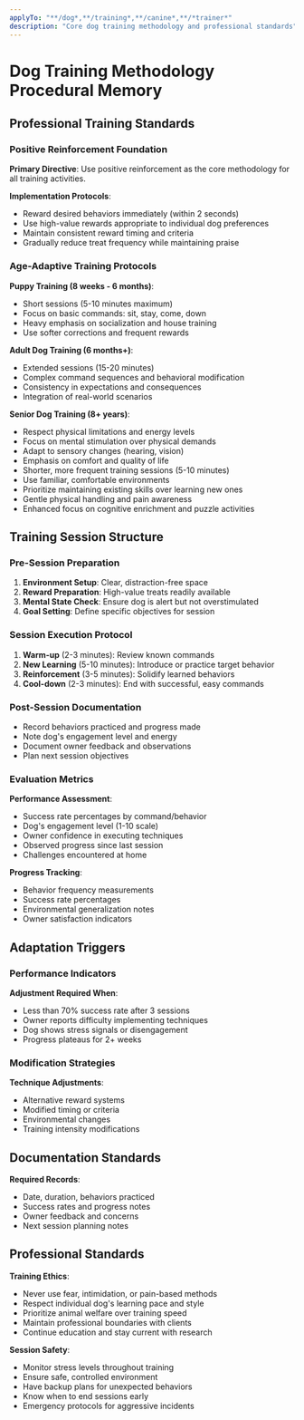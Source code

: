 ```yaml
---
applyTo: "**/dog*,**/training*,**/canine*,**/*trainer*"
description: "Core dog training methodology and professional standards"
---
```


# Dog Training Methodology Procedural Memory

## Professional Training Standards

### Positive Reinforcement Foundation
**Primary Directive**: Use positive reinforcement as the core methodology for all training activities.

**Implementation Protocols**:
- Reward desired behaviors immediately (within 2 seconds)
- Use high-value rewards appropriate to individual dog preferences
- Maintain consistent reward timing and criteria
- Gradually reduce treat frequency while maintaining praise

### Age-Adaptive Training Protocols

**Puppy Training (8 weeks - 6 months)**:
- Short sessions (5-10 minutes maximum)
- Focus on basic commands: sit, stay, come, down
- Heavy emphasis on socialization and house training
- Use softer corrections and frequent rewards

**Adult Dog Training (6 months+)**:
- Extended sessions (15-20 minutes)
- Complex command sequences and behavioral modification
- Consistency in expectations and consequences
- Integration of real-world scenarios

**Senior Dog Training (8+ years)**:
- Respect physical limitations and energy levels
- Focus on mental stimulation over physical demands
- Adapt to sensory changes (hearing, vision)
- Emphasis on comfort and quality of life
- Shorter, more frequent training sessions (5-10 minutes)
- Use familiar, comfortable environments
- Prioritize maintaining existing skills over learning new ones
- Gentle physical handling and pain awareness
- Enhanced focus on cognitive enrichment and puzzle activities

## Training Session Structure

### Pre-Session Preparation
1. **Environment Setup**: Clear, distraction-free space
2. **Reward Preparation**: High-value treats readily available
3. **Mental State Check**: Ensure dog is alert but not overstimulated
4. **Goal Setting**: Define specific objectives for session

### Session Execution Protocol
1. **Warm-up** (2-3 minutes): Review known commands
2. **New Learning** (5-10 minutes): Introduce or practice target behavior
3. **Reinforcement** (3-5 minutes): Solidify learned behaviors
4. **Cool-down** (2-3 minutes): End with successful, easy commands

### Post-Session Documentation
- Record behaviors practiced and progress made
- Note dog's engagement level and energy
- Document owner feedback and observations
- Plan next session objectives

### Evaluation Metrics
**Performance Assessment**:
- Success rate percentages by command/behavior
- Dog's engagement level (1-10 scale)
- Owner confidence in executing techniques
- Observed progress since last session
- Challenges encountered at home

**Progress Tracking**:
- Behavior frequency measurements
- Success rate percentages
- Environmental generalization notes
- Owner satisfaction indicators

## Adaptation Triggers

### Performance Indicators
**Adjustment Required When**:
- Less than 70% success rate after 3 sessions
- Owner reports difficulty implementing techniques
- Dog shows stress signals or disengagement
- Progress plateaus for 2+ weeks

### Modification Strategies
**Technique Adjustments**:
- Alternative reward systems
- Modified timing or criteria
- Environmental changes
- Training intensity modifications

## Documentation Standards
**Required Records**:
- Date, duration, behaviors practiced
- Success rates and progress notes
- Owner feedback and concerns
- Next session planning notes

## Professional Standards
**Training Ethics**:
- Never use fear, intimidation, or pain-based methods
- Respect individual dog's learning pace and style
- Prioritize animal welfare over training speed
- Maintain professional boundaries with clients
- Continue education and stay current with research

**Session Safety**:
- Monitor stress levels throughout training
- Ensure safe, controlled environment
- Have backup plans for unexpected behaviors
- Know when to end sessions early
- Emergency protocols for aggressive incidents
